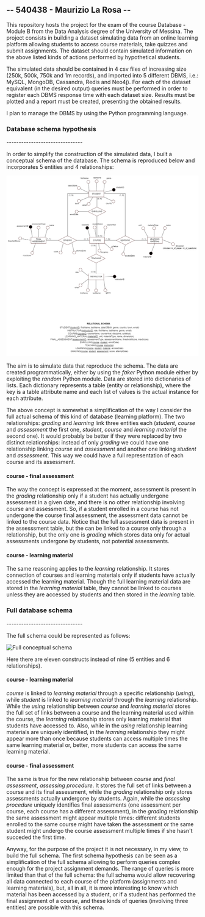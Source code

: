 -- 540438 - Maurizio La Rosa --
-------------------------------

This repository hosts the project for the exam of the course Database - Module B from the Data Analysis degree of the University of Messina. The project consists in building a dataset simulating data from an online learning platform allowing students to access course materials, take quizzes and submit assignments. The dataset should contain simulated information on the above listed kinds of actions performed by hypothetical students.

The simulated data should be contained in 4 csv files of increasing size (250k, 500k, 750k and 1m records), and imported into 5 different DBMS, i.e.: MySQL, MongoDB, Cassandra, Redis and Neo4j).
For each of the dataset equivalent (in the desired output) queries must be performed in order to register each DBMS response time with each dataset size. Results must be plotted and a report must be created, presenting the obtained results.

I plan to manage the DBMS by using the Python programming language.



<h3>Database schema hypothesis</h3>
-------------------------------

In order to simplify the construction of the simulated data, I built a conceptual schema of the database. The schema is reproduced below and incorporates 5 entities and 4 relationships:

![Conceptual schema](https://github.com/malrau/da_dbB_project/blob/main/schema/e-r_final.png)

The aim is to simulate data that reproduce the schema. The data are created programmatically, either by using the <i>faker</i> Python module either by exploiting the <i>random</i> Python module. Data are stored into dictionaries of lists. Each dictionary represents a table (entity or relationship), where the key is a table attribute name and each list of values is the actual instance for each attribute.

The above concept is somewhat a simplification of the way I consider the full actual schema of this kind of database (learning platform). The two relationships: <i>grading</i> and <i>learning</i> link three entities each (<i>student</i>, <i>course</i> and <i>assessment</i> the first one, <i>student</i>, <i>course</i> and <i>learning material</i> the second one). It would probably be better if they were replaced by two distinct relationships: instead of only <i>grading</i> we could have one relationship linking <i>course</i> and <i>assessment</i> and another one linking <i>student</i> and <i>assessment</i>. This way we could have a full representation of each course and its assessment. 

<h4>course - final assessment</h4>
The way the concept is expressed at the moment, assessment is present in the <i>grading</i> relationship only if a student has actually undergone assessment in a given date, and there is no other relationship involving course and assessment.  So, if a student enrolled in a course has not undergone the course final assessment, the assessment data cannot be linked to the course data. Notice that the full assessment data is present in the assesssment table, but the can be linked to a course only through a relationship, but the only one is <i>grading</i> which stores data only for actual assessments undergone by students, not potential assessments.

<h4>course - learning material</h4>
The same reasoning applies to the <i>learning</i> relationship. It stores connection of courses and learning materials only if students have actually accessed the learning material. Though the full learning material data are stored in the <i>learning material</i> table, they cannot be linked to courses unless they are accessed by students and then stored in the <i>learning</i> table.



<h3>Full database schema</h3>
-------------------------------

The full schema could be represented as follows:

![Full conceptual schema](https://github.com/malrau/da_dbB_project/tree/main/schema/e-r_full[not_used].png)

Here there are eleven constructs instead of nine (5 entities and 6 relationships).

<h4>course - learning material</h4>
<i>course</i> is linked to <i>learning material</i> through a specific relationship (<i>using</i>), while <i>student</i> is linked to <i>learning material</i> through the <i>learning</i> relationship. While the <i>using</i> relationship between <i>course</i> and <i>learning material</i> stores the full set of links between a course and the learning material used within the course, the <i>learning</i> relationship stores only learning material that students have accessed to. Also, while in the <i>using</i> relationship learning materials are uniquely identified, in the <i>learning</i> relationship they might appear  more than once because students can access multiple times the same learning material or, better, more students can access the same learning material.

<h4>course - final assessment</h4>
The same is true for the new relationship between <i>course</i> and <i>final assessment</i>, <i>assessing procedure</i>. It stores the full set of links between a course and its final assessment, while the <i>grading</i> relationship only stores assessments actually undergone by students. Again, while the <i>assessing procedure</i> uniquely identifies final assessments (one assessment per course, each course has a different assessment), in the <i>grading</i> relationship the same assessment might appear multiple times: different students enrolled to the same course might have taken the assessment or the same student might undergo the course assessment multiple times if she hasn't succeded the first time.

Anyway, for the purpose of the project it is not necessary, in my view, to build the full schema. The first schema hypothesis can be seen as a simplification of the full schema allowing to perform queries complex enough for the project assignment demands. The range of queries is more limited than that of the full schema: the full schema would allow recovering all data connected to each course of the platform (assignments and learning materials), but, all in all, it is more interesting to know which material has been accessed by a student, or if a student has performed the final assignment of a course, and these kinds of queries (involving three entities) are possible with this schema.